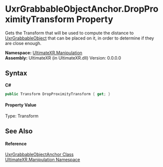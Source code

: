 # UxrGrabbableObjectAnchor.DropProximityTransform Property 
 

Gets the Transform that will be used to compute the distance to <a href="T_UltimateXR_Manipulation_UxrGrabbableObject">UxrGrabbableObject</a> that can be placed on it, in order to determine if they are close enough.

**Namespace:**&nbsp;<a href="N_UltimateXR_Manipulation">UltimateXR.Manipulation</a><br />**Assembly:**&nbsp;UltimateXR (in UltimateXR.dll) Version: 0.0.0.0

## Syntax

**C#**<br />
``` C#
public Transform DropProximityTransform { get; }
```


#### Property Value
Type: Transform

## See Also


#### Reference
<a href="T_UltimateXR_Manipulation_UxrGrabbableObjectAnchor">UxrGrabbableObjectAnchor Class</a><br /><a href="N_UltimateXR_Manipulation">UltimateXR.Manipulation Namespace</a><br />